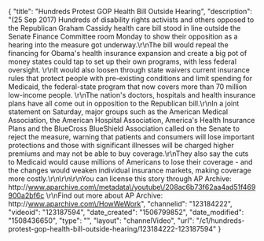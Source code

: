 {
    "title": "Hundreds Protest GOP Health Bill Outside Hearing",
    "description": "(25 Sep 2017) Hundreds of disability rights activists and others opposed to the Republican Graham Cassidy health care bill stood in line outside the Senate Finance Committee room Monday to show their opposition as a hearing into the measure got underway.\r\nThe bill would repeal the financing for Obama's health insurance expansion and create a big pot of money states could tap to set up their own programs, with less federal oversight. \r\nIt would also loosen through state waivers current insurance rules that protect people with pre-existing conditions and limit spending for Medicaid, the federal-state program that now covers more than 70 million low-income people.  \r\nThe nation's doctors, hospitals and health insurance plans have all come out in opposition to the Republican bill.\r\nIn a joint statement on Saturday, major groups such as the American Medical Association, the American Hospital Association, America's Health Insurance Plans and the BlueCross BlueShield Association called on the Senate to reject the measure, warning that patients and consumers will lose important protections and those with significant illnesses will be charged higher premiums and may not be able to buy coverage.\r\nThey also say the cuts to Medicaid would cause millions of Americans to lose their coverage - and the changes would weaken individual insurance markets, making coverage more costly.\r\n\r\n\r\nYou can license this story through AP Archive: http:\/\/www.aparchive.com\/metadata\/youtube\/208ac6b73f62aa4ad51f469900a2bf6c \r\nFind out more about AP Archive: http:\/\/www.aparchive.com\/HowWeWork",
    "channelid": "123184222",
    "videoid": "123187594",
    "date_created": "1506799852",
    "date_modified": "1508436650",
    "type": "",
    "layout": "channelVideo",
    "url": "\/c1\/hundreds-protest-gop-health-bill-outside-hearing\/123184222-123187594"
}